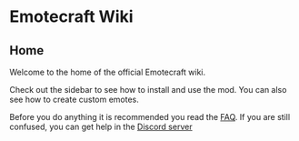 # Emotecraft Wiki

## Home

Welcome to the home of the official Emotecraft wiki.

Check out the sidebar to see how to install and use the mod. You can also see how to create custom emotes.

Before you do anything it is recommended you read the [FAQ](./faq). If you are still confused, you can get help in the [Discord server](https://discord.com/invite/38e348fxVS)
